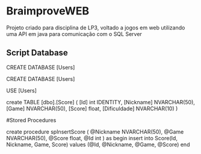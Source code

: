 # BraimproveWEB
Projeto criado para disciplina de LP3, voltado a jogos em web utilizando uma API em java para comunicação com o SQL Server


## Script Database

CREATE DATABASE [Users]

CREATE DATABASE [Users]

USE [Users]

create TABLE [dbo].[Score]
(
[Id] int IDENTITY,
[Nickname] NVARCHAR(50), 
[Game] NVARCHAR(50),
[Score] float,
[Dificuldade] NVARCHAR(10)
)

#Stored Procedures

create procedure spInsertScore
( 
@Nickname NVARCHAR(50),
@Game NVARCHAR(50),
@Score float,
@Id int ) as begin insert into Score(Id, Nickname, Game, Score)
values (@Id, @Nickname, @Game, @Score) end
